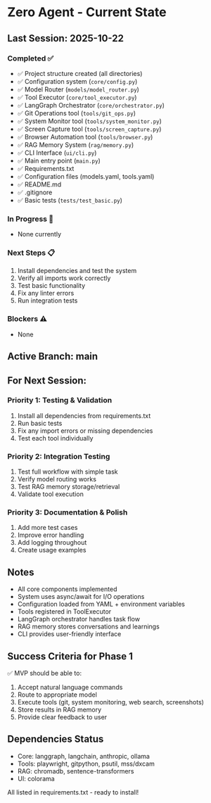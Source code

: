 # Zero Agent - Current State

## Last Session: 2025-10-22

### Completed ✅
- ✅ Project structure created (all directories)
- ✅ Configuration system (`core/config.py`)
- ✅ Model Router (`models/model_router.py`)
- ✅ Tool Executor (`core/tool_executor.py`)
- ✅ LangGraph Orchestrator (`core/orchestrator.py`)
- ✅ Git Operations tool (`tools/git_ops.py`)
- ✅ System Monitor tool (`tools/system_monitor.py`)
- ✅ Screen Capture tool (`tools/screen_capture.py`)
- ✅ Browser Automation tool (`tools/browser.py`)
- ✅ RAG Memory System (`rag/memory.py`)
- ✅ CLI Interface (`ui/cli.py`)
- ✅ Main entry point (`main.py`)
- ✅ Requirements.txt
- ✅ Configuration files (models.yaml, tools.yaml)
- ✅ README.md
- ✅ .gitignore
- ✅ Basic tests (`tests/test_basic.py`)

### In Progress 🚧
- None currently

### Next Steps 📋
1. Install dependencies and test the system
2. Verify all imports work correctly
3. Test basic functionality
4. Fix any linter errors
5. Run integration tests

### Blockers ⚠️
- None

## Active Branch: main

## For Next Session:

### Priority 1: Testing & Validation
1. Install all dependencies from requirements.txt
2. Run basic tests
3. Fix any import errors or missing dependencies
4. Test each tool individually

### Priority 2: Integration Testing
1. Test full workflow with simple task
2. Verify model routing works
3. Test RAG memory storage/retrieval
4. Validate tool execution

### Priority 3: Documentation & Polish
1. Add more test cases
2. Improve error handling
3. Add logging throughout
4. Create usage examples

## Notes

- All core components implemented
- System uses async/await for I/O operations
- Configuration loaded from YAML + environment variables
- Tools registered in ToolExecutor
- LangGraph orchestrator handles task flow
- RAG memory stores conversations and learnings
- CLI provides user-friendly interface

## Success Criteria for Phase 1

✅ MVP should be able to:
1. Accept natural language commands
2. Route to appropriate model
3. Execute tools (git, system monitoring, web search, screenshots)
4. Store results in RAG memory
5. Provide clear feedback to user

## Dependencies Status

- Core: langgraph, langchain, anthropic, ollama
- Tools: playwright, gitpython, psutil, mss/dxcam
- RAG: chromadb, sentence-transformers
- UI: colorama

All listed in requirements.txt - ready to install!

